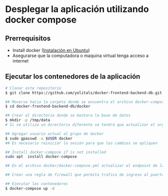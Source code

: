 # Desplegar la aplicación utilizando docker compose

## Prerrequisitos

- Install docker ([Instalación en Ubuntu](https://docs.docker.com/engine/install/ubuntu/))
- Asegurarse que la computadora o maquina virtual tenga acceso a internet

## Ejecutar los contenedores de la aplicación

```sh
# Clonar este repositorio
$ git clone https://github.com/yolitals/docker-frontend-backend-db.git

## Moverse hacia la carpeta donde se encuentra el archivo docker-compose.yml
$ cd docker-frontend-backend-db/docker

## Crear el directorio donde se montara la base de datos
$ mkdir -p /tmp/data
# Si se utiliza un directorio diferente se tendrá que actualizar el argumento: device, en la sección: volumes del archivo docker/docker-compose.yml

## Agregar usuario actual al grupo de docker
$ sudo gpasswd -a $USER docker
## Es necesario reiniciar la sesión para que los cambios se apliquen

## Install docker-compose if is not installed
sudo apt  install docker-compose

## En el archivo docker/docker-compose.yml actualizar el endpoint de la variable REACT_APP_API_URL, utilizar la IP publica del host.

## Crear una regla de firewall que permita trafico de ingreso al puerto 3001, que es donde estará corriendo el backend.

## Ejecutar los contenedores
$ docker-compose up -d

```
